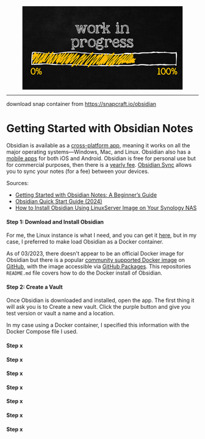 <!--
Maintainer:   jeffskinnerbox@yahoo.com / www.jeffskinnerbox.me
Version:      0.0.1
-->

<div align="center">
<img src="https://raw.githubusercontent.com/jeffskinnerbox/blog/main/content/images/banners-bkgrds/work-in-progress.jpg" title="These materials require additional work and are not ready for general use." align="center" width=420px height=219px>
</div>

---------------



download snap container from <https://snapcraft.io/obsidian>




# Getting Started with Obsidian Notes
Obsidian is available as a [cross-platform app][01],
meaning it works on all the major operating systems—Windows, Mac, and Linux.
Obsidian also has a [mobile apps][02] for both iOS and Android.
Obsidian is free for personal use but for commercial purposes,
then there is a [yearly fee][03].
[Obsidian Sync][04] allows you to sync your notes (for a fee) between your devices.

Sources:

* [Getting Started with Obsidian Notes: A Beginner’s Guide](https://obsidian.rocks/getting-started-with-obsidian-a-beginners-guide/)
* [Obsidian Quick Start Guide (2024)](https://www.youtube.com/watch?v=KWf3tnQkY2Y)
* [How to Install Obsidian Using LinuxServer Image on Your Synology NAS](https://mariushosting.com/how-to-install-obsidian-using-linuxserver-image-on-your-synology-nas/)


#### Step 1: Download and Install Obsidian
For me, the Linux instance is what I need, and you can get it [here][05],
but in my case, I preferred to make load Obsidian as a Docker container.

As of 03/2023, there doesn't appear to be an official Docker image for Obsidian
but there is a popular [community supported Docker image][07] on [GitHub][08],
with the image accessible via [GitHub Packages][06].
This repositories `README.md` file covers how to do the Docker install of Obsidian.


#### Step 2: Create a Vault
Once Obsidian is downloaded and installed, open the app.
The first thing it will ask you is to Create a new vault.
Click the purple button and give you test version or vault a name and a location.

In my case using a Docker container,
I specified this information with the Docker Compose file I used.


#### Step x


#### Step x


#### Step x


#### Step x


#### Step x


#### Step x


#### Step x



[01]:https://obsidian.md/download
[02]:https://obsidian.md/mobile
[03]:https://obsidian.md/pricing
[04]:https://obsidian.md/sync
[05]:https://obsidian.md/
[06]:https://github.com/features/packages
[07]:https://forum.obsidian.md/t/obsidian-remote-running-obsidian-in-docker-with-browser-based-access/34312
[08]:https://github.com/sytone/obsidian-remote
